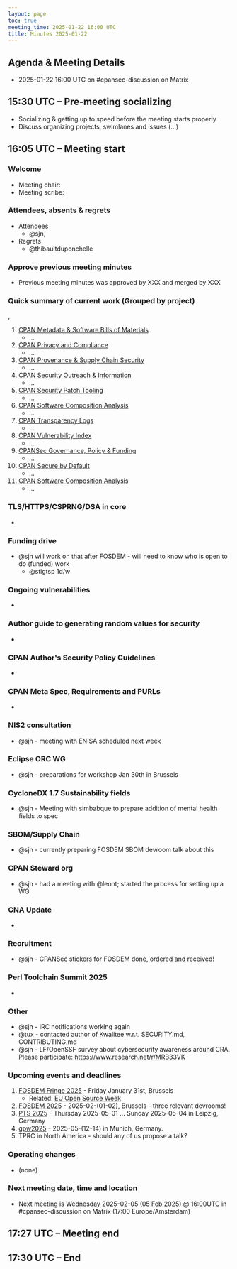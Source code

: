 ```yaml
---
layout: page
toc: true
meeting_time: 2025-01-22 16:00 UTC
title: Minutes 2025-01-22
---
```


## Agenda & Meeting Details

* 2025-01-22 16:00 UTC on #cpansec-discussion on Matrix

## 15:30 UTC – Pre-meeting socializing

*   Socializing & getting up to speed before the meeting starts properly
*   Discuss organizing projects, swimlanes and issues (...)

## 16:05 UTC – Meeting start

### Welcome

*   Meeting chair: 
*   Meeting scribe: 

### Attendees, absents & regrets

*   Attendees
    * @sjn, 
*   Regrets
    * @thibaultduponchelle

### Approve previous meeting minutes
*   Previous meeting minutes was approved by XXX and merged by XXX


### Quick summary of current work (Grouped by project)
, 
1.  [CPAN Metadata & Software Bills of Materials](https://github.com/orgs/CPAN-Security/projects/1)
    *   …
2.  [CPAN Privacy and Compliance](https://github.com/orgs/CPAN-Security/projects/9)
    *   …
3.  [CPAN Provenance & Supply Chain Security](https://github.com/orgs/CPAN-Security/projects/3)
    *   …
4.  [CPAN Security Outreach & Information](https://github.com/orgs/CPAN-Security/projects/12)
    *   …
5.  [CPAN Security Patch Tooling](https://github.com/orgs/CPAN-Security/projects/11)
    *   …
6.  [CPAN Software Composition Analysis](https://github.com/orgs/CPAN-Security/projects/6)
    *   …
7.  [CPAN Transparency Logs](https://github.com/orgs/CPAN-Security/projects/2)
    *   …
8.  [CPAN Vulnerability Index](https://github.com/orgs/CPAN-Security/projects/10)
    *   …
9.  [CPANSec Governance, Policy & Funding](https://github.com/orgs/CPAN-Security/projects/7)
    *   …
10. [CPAN Secure by Default](https://github.com/orgs/CPAN-Security/projects/15)
    *   …
11. [CPAN Software Composition Analysis](https://github.com/orgs/CPAN-Security/projects/6)
    *   …

### TLS/HTTPS/CSPRNG/DSA in core
- 

### Funding drive
- @sjn will work on that after FOSDEM - will need to know who is open to do (funded) work
    - @stigtsp 1d/w

### Ongoing vulnerabilities
- 

### Author guide to generating random values for security
- 

### CPAN Author's Security Policy Guidelines
- 

### CPAN Meta Spec, Requirements and PURLs
- 

### NIS2 consultation
- @sjn - meeting with ENISA scheduled next week

### Eclipse ORC WG
- @sjn - preparations for workshop Jan 30th in Brussels 

### CycloneDX 1.7 Sustainability fields
- @sjn - Meeting with simbabque to prepare addition of mental health fields to spec

### SBOM/Supply Chain
- @sjn - currently preparing FOSDEM SBOM devroom talk about this

### CPAN Steward org
- @sjn - had a meeting with @leont; started the process for setting up a WG

### CNA Update
-

### Recruitment
- @sjn - CPANSec stickers for FOSDEM done, ordered and received!

### Perl Toolchain Summit 2025
- 

### Other
- @sjn - IRC notifications working again
- @tux - contacted author of Kwalitee w.r.t. SECURITY.md, CONTRIBUTING.md
- @sjn - LF/OpenSSF survey about cybersecurity awareness around CRA. Please participate: https://www.research.net/r/MRB33VK

### Upcoming events and deadlines
1. [FOSDEM Fringe 2025](https://fosdem.org/2025/fringe/) - Friday January 31st, Brussels
    * Related: [EU Open Source Week](https://opensourceweek.eu/)
1. [FOSDEM 2025](https://fosdem.org/2025/) - 2025-02-(01-02), Brussels - three relevant devrooms!
1. [PTS 2025](https://perltoolchainsummit.org/pts2025/) - Thursday 2025-05-01 … Sunday 2025-05-04 in Leipzig, Germany
1. [gpw2025](https://act.yapc.eu/gpw2025/) - 2025-05-(12-14) in Munich, Germany.
1. TPRC in North America - should any of us propose a talk?

### Operating changes
*   (none)

### Next meeting date, time and location
*   Next meeting is Wednesday 2025-02-05 (05 Feb 2025) @ 16:00UTC in #cpansec-discussion on Matrix (17:00 Europe/Amsterdam)

## 17:27 UTC – Meeting end

## 17:30  UTC – End
